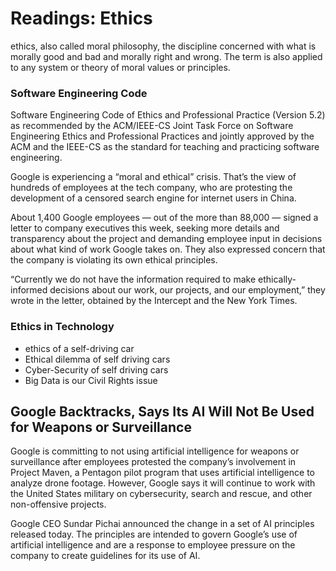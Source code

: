 # Readings: Ethics 


ethics, also called moral philosophy, the discipline concerned with what is morally good and bad and morally right and wrong. The term is also applied to any system or theory of moral values or principles.

### Software Engineering Code 
Software Engineering Code of Ethics and Professional Practice (Version 5.2) as recommended by the ACM/IEEE-CS Joint Task Force on Software Engineering Ethics and Professional Practices and jointly approved by the ACM and the IEEE-CS as the standard for teaching and practicing software engineering.

Google is experiencing a “moral and ethical” crisis. That’s the view of hundreds of employees at the tech company, who are protesting the development of a censored search engine for internet users in China.

About 1,400 Google employees — out of the more than 88,000 — signed a letter to company executives this week, seeking more details and transparency about the project and demanding employee input in decisions about what kind of work Google takes on. They also expressed concern that the company is violating its own ethical principles.

“Currently we do not have the information required to make ethically-informed decisions about our work, our projects, and our employment,” they wrote in the letter, obtained by the Intercept and the New York Times.

### Ethics in Technology

* ethics of a self-driving car
* Ethical dilemma of self driving cars
* Cyber-Security of self driving cars
* Big Data is our Civil Rights issue

## Google Backtracks, Says Its AI Will Not Be Used for Weapons or Surveillance

Google is committing to not using artificial intelligence for weapons or surveillance after employees protested the company’s involvement in Project Maven, a Pentagon pilot program that uses artificial intelligence to analyze drone footage. However, Google says it will continue to work with the United States military on cybersecurity, search and rescue, and other non-offensive projects.

Google CEO Sundar Pichai announced the change in a set of AI principles released today. The principles are intended to govern Google’s use of artificial intelligence and are a response to employee pressure on the company to create guidelines for its use of AI.

